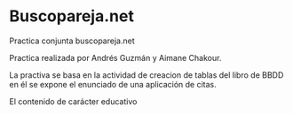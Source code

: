 # Buscopareja.net
Practica conjunta buscopareja.net

Practica realizada por Andrés Guzmán y Aimane Chakour.

La practiva se basa en la actividad de creacion de tablas del libro de BBDD 
en él se expone el enunciado de una aplicación de citas.

El contenido de carácter educativo 



